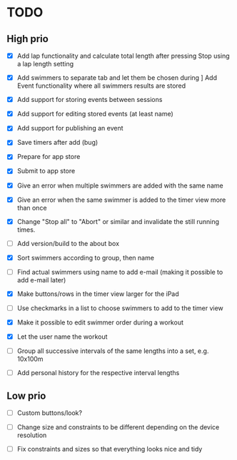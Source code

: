 # TODO

## High prio
- [x] Add lap functionality and calculate total length after pressing Stop using a lap length setting
- [x] Add swimmers to separate tab and let them be chosen during ] Add Event functionality where all swimmers results are stored
- [x] Add support for storing events between sessions
- [x] Add support for editing stored events (at least name)
- [x] Add support for publishing an event
- [x] Save timers after add (bug)
- [x] Prepare for app store
- [x] Submit to app store
- [x] Give an error when multiple swimmers are added with the same name
- [x] Give an error when the same swimmer is added to the timer view more than once
- [x] Change "Stop all" to "Abort" or similar and invalidate the still running times.
- [ ] Add version/build to the about box
- [x] Sort swimmers according to group, then name
- [ ] Find actual swimmers using name to add e-mail (making it possible to add e-mail later)
- [x] Make buttons/rows in the timer view larger for the iPad 
- [ ] Use checkmarks in a list to choose swimmers to add to the timer view
- [x] Make it possible to edit swimmer order during a workout
- [x] Let the user name the workout
- [ ] Group all successive intervals of the same lengths into a set, e.g. 10x100m
- [ ] Add personal history for the respective interval lengths


## Low prio
- [ ] Custom buttons/look?
- [ ] Change size and constraints to be different depending on the device resolution
- [ ] Fix constraints and sizes so that everything looks nice and tidy




